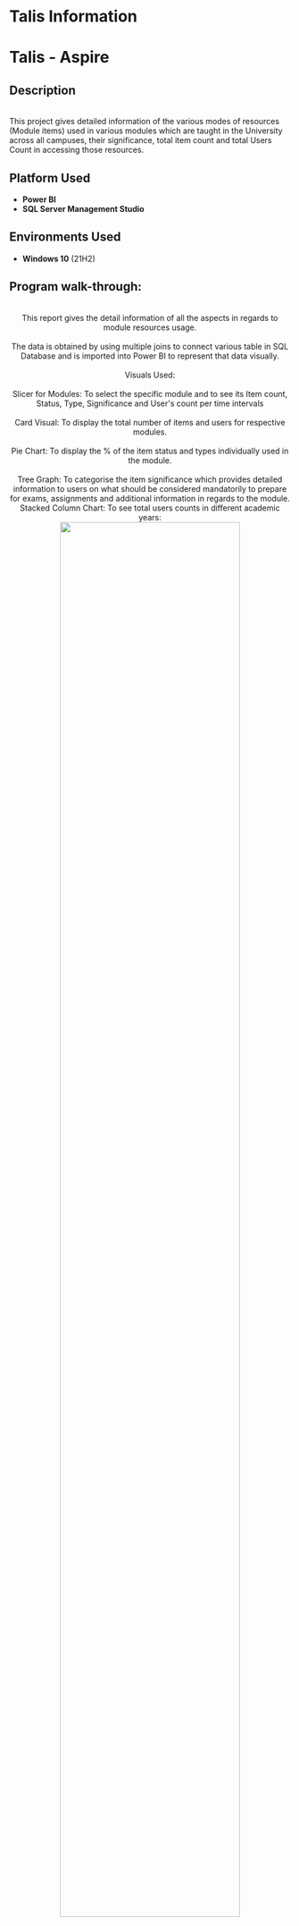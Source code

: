 # Talis Information
<h1>Talis - Aspire</h1>

<h2>Description</h2>
<br/>This project gives detailed information of the various modes of resources (Module items) used in various modules which are taught in the University across all campuses, their significance, total item count and total Users Count in accessing those resources.
<br />


<h2>Platform Used</h2>

- <b>Power BI</b> 
- <b>SQL Server Management Studio</b>

<h2>Environments Used </h2>

- <b>Windows 10</b> (21H2)

<h2>Program walk-through:</h2>

<p align="center">
<br/>This report gives the detail information of all the aspects in regards to module resources usage.<br/>
<br/>The data is obtained by using multiple joins to connect various table in SQL Database and is imported into Power BI to represent that data visually.<br/> 
<br/>
Visuals Used: <br/>
<br/>Slicer for Modules: To select the specific module and to see its Item count, Status, Type, Significance and User's count per time intervals<br/>
<br/>Card Visual: To display the total number of items and users for respective modules.<br/>
<br/>Pie Chart: To display the % of the item status and types individually used in the module.<br/>
<br/>Tree Graph: To categorise the item significance which provides detailed information to users on what should be considered mandatorily to prepare for exams, assignments and additional information in regards to the module.
<br/>Stacked Column Chart: To see total users counts in different academic years: <br/>
<img src="https://i.imgur.com/yYckAex.png" height="80%" width="80%"/>
<br />
The button Item information is added which has an action of Drill through to navigate to other page of the Power BI report which gives detail information of the item such as module_code, Item Title and its ID used, Item type and Significance and status of the item.
<br />
Select the disk:  <br/>
<img src="https://i.imgur.com/Yz4cOpj.png" height="80%" width="80%"/>
<br />
</p>

<!--
 ```diff
- text in red
+ text in green
! text in orange
# text in gray
@@ text in purple (and bold)@@
```
--!>
